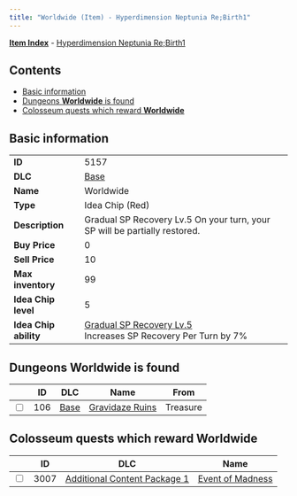 ```yaml
---
title: "Worldwide (Item) - Hyperdimension Neptunia Re;Birth1"
---
```


[**Item Index**](/neptunia/rb1/item/index.html) - [Hyperdimension Neptunia Re;Birth1](/neptunia/rb1)

## Contents

- [Basic information](#basic-information)
- [Dungeons **Worldwide** is found](#dungeons-worldwide-is-found)
- [Colosseum quests which reward **Worldwide**](#colosseum-quests-which-reward-worldwide)

## Basic information

|   |   |
| -- | -- |
| **ID** | 5157 |
| **DLC** | [Base](/neptunia/rb1/dlc/1-base.html) |
| **Name** | Worldwide |
| **Type** | Idea Chip (Red) |
| **Description** | Gradual SP Recovery Lv.5 On your turn, your SP will be partially restored. |
| **Buy Price** | 0 |
| **Sell Price** | 10 |
| **Max inventory** | 99 |
| **Idea Chip level** | 5 |
| **Idea Chip ability** | [Gradual SP Recovery Lv.5](/neptunia/rb1/ability/1-9656-gradual-sp-recovery-lv-5.html)<br />Increases SP Recovery Per Turn by 7% |

## Dungeons **Worldwide** is found

|    | ID | DLC | Name | From |
| -- | -- | --- | ---- | ---- |
| <input type="checkbox" id="rb1-dungeon-1-106" class="trackbox" /> | 106 | [Base](/neptunia/rb1/dlc/1-base.html) | [Gravidaze Ruins](/neptunia/rb1/dungeon/1-106-gravidaze-ruins.html) | Treasure |

## Colosseum quests which reward **Worldwide**

|    | ID | DLC | Name |
| -- | -- | --- | ---- |
| <input type="checkbox" id="rb1-colosseum-10-3007" class="trackbox" /> | 3007 | [Additional Content Package 1](/neptunia/rb1/dlc/10-pack1.html) | [Event of Madness](/neptunia/rb1/colosseum/10-3007-event-of-madness.html) |
